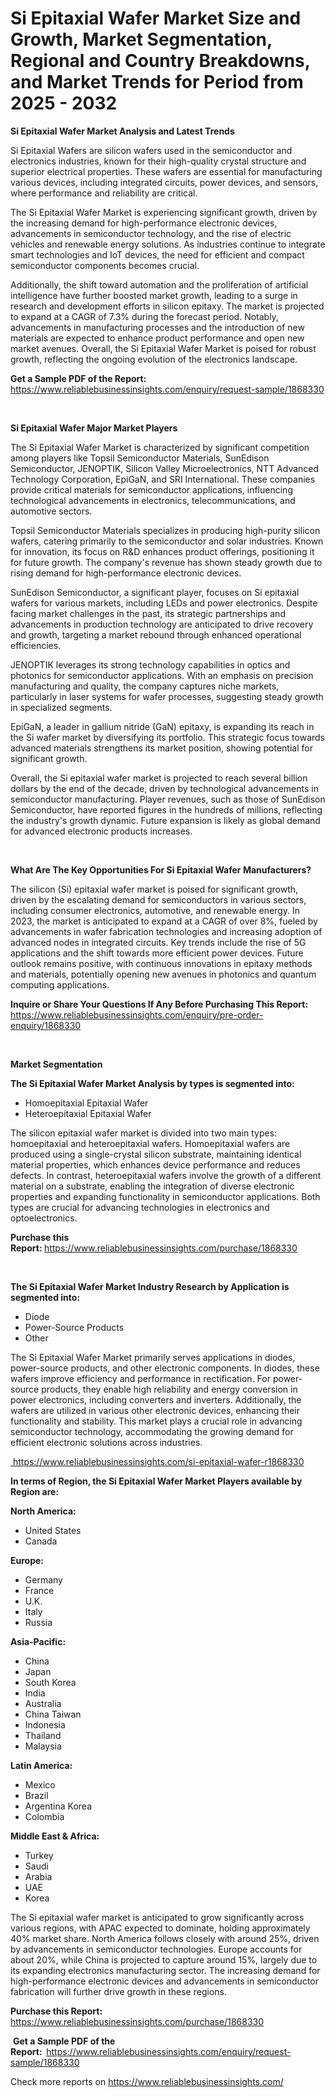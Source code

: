 <p><h1>Si Epitaxial Wafer Market Size and Growth, Market Segmentation, Regional and Country Breakdowns, and Market Trends for Period from 2025 -  2032</h1></p><p><strong>Si Epitaxial Wafer Market Analysis and Latest Trends</strong></p>
<p><p>Si Epitaxial Wafers are silicon wafers used in the semiconductor and electronics industries, known for their high-quality crystal structure and superior electrical properties. These wafers are essential for manufacturing various devices, including integrated circuits, power devices, and sensors, where performance and reliability are critical. </p><p>The Si Epitaxial Wafer Market is experiencing significant growth, driven by the increasing demand for high-performance electronic devices, advancements in semiconductor technology, and the rise of electric vehicles and renewable energy solutions. As industries continue to integrate smart technologies and IoT devices, the need for efficient and compact semiconductor components becomes crucial. </p><p>Additionally, the shift toward automation and the proliferation of artificial intelligence have further boosted market growth, leading to a surge in research and development efforts in silicon epitaxy. The market is projected to expand at a CAGR of 7.3% during the forecast period. Notably, advancements in manufacturing processes and the introduction of new materials are expected to enhance product performance and open new market avenues. Overall, the Si Epitaxial Wafer Market is poised for robust growth, reflecting the ongoing evolution of the electronics landscape.</p></p>
<p><strong>Get a Sample PDF of the Report:&nbsp;</strong> <a href="https://www.reliablebusinessinsights.com/enquiry/request-sample/1868330?utm_campaign=2330&utm_medium=2&utm_source=Github&utm_content=ia&utm_term=13022025&utm_id=si-epitaxial-wafer">https://www.reliablebusinessinsights.com/enquiry/request-sample/1868330</a></p>
<p>&nbsp;</p>
<p><strong>Si Epitaxial Wafer Major Market Players</strong></p>
<p><p>The Si Epitaxial Wafer Market is characterized by significant competition among players like Topsil Semiconductor Materials, SunEdison Semiconductor, JENOPTIK, Silicon Valley Microelectronics, NTT Advanced Technology Corporation, EpiGaN, and SRI International. These companies provide critical materials for semiconductor applications, influencing technological advancements in electronics, telecommunications, and automotive sectors.</p><p>Topsil Semiconductor Materials specializes in producing high-purity silicon wafers, catering primarily to the semiconductor and solar industries. Known for innovation, its focus on R&D enhances product offerings, positioning it for future growth. The company's revenue has shown steady growth due to rising demand for high-performance electronic devices.</p><p>SunEdison Semiconductor, a significant player, focuses on Si epitaxial wafers for various markets, including LEDs and power electronics. Despite facing market challenges in the past, its strategic partnerships and advancements in production technology are anticipated to drive recovery and growth, targeting a market rebound through enhanced operational efficiencies.</p><p>JENOPTIK leverages its strong technology capabilities in optics and photonics for semiconductor applications. With an emphasis on precision manufacturing and quality, the company captures niche markets, particularly in laser systems for wafer processes, suggesting steady growth in specialized segments.</p><p>EpiGaN, a leader in gallium nitride (GaN) epitaxy, is expanding its reach in the Si wafer market by diversifying its portfolio. This strategic focus towards advanced materials strengthens its market position, showing potential for significant growth.</p><p>Overall, the Si epitaxial wafer market is projected to reach several billion dollars by the end of the decade, driven by technological advancements in semiconductor manufacturing. Player revenues, such as those of SunEdison Semiconductor, have reported figures in the hundreds of millions, reflecting the industry's growth dynamic. Future expansion is likely as global demand for advanced electronic products increases.</p></p>
<p>&nbsp;</p>
<p><strong>What Are The Key Opportunities For Si Epitaxial Wafer Manufacturers?</strong></p>
<p><p>The silicon (Si) epitaxial wafer market is poised for significant growth, driven by the escalating demand for semiconductors in various sectors, including consumer electronics, automotive, and renewable energy. In 2023, the market is anticipated to expand at a CAGR of over 8%, fueled by advancements in wafer fabrication technologies and increasing adoption of advanced nodes in integrated circuits. Key trends include the rise of 5G applications and the shift towards more efficient power devices. Future outlook remains positive, with continuous innovations in epitaxy methods and materials, potentially opening new avenues in photonics and quantum computing applications.</p></p>
<p><strong>Inquire or Share Your Questions If Any Before Purchasing This Report:</strong> <a href="https://www.reliablebusinessinsights.com/enquiry/pre-order-enquiry/1868330?utm_campaign=2330&utm_medium=2&utm_source=Github&utm_content=ia&utm_term=13022025&utm_id=si-epitaxial-wafer">https://www.reliablebusinessinsights.com/enquiry/pre-order-enquiry/1868330</a></p>
<p>&nbsp;</p>
<p><strong>Market Segmentation</strong></p>
<p><strong>The Si Epitaxial Wafer Market Analysis by types is segmented into:</strong></p>
<p><ul><li>Homoepitaxial Epitaxial Wafer</li><li>Heteroepitaxial Epitaxial Wafer</li></ul></p>
<p><p>The silicon epitaxial wafer market is divided into two main types: homoepitaxial and heteroepitaxial wafers. Homoepitaxial wafers are produced using a single-crystal silicon substrate, maintaining identical material properties, which enhances device performance and reduces defects. In contrast, heteroepitaxial wafers involve the growth of a different material on a substrate, enabling the integration of diverse electronic properties and expanding functionality in semiconductor applications. Both types are crucial for advancing technologies in electronics and optoelectronics.</p></p>
<p><strong>Purchase this Report:&nbsp;</strong><a href="https://www.reliablebusinessinsights.com/purchase/1868330?utm_campaign=2330&utm_medium=2&utm_source=Github&utm_content=ia&utm_term=13022025&utm_id=si-epitaxial-wafer">https://www.reliablebusinessinsights.com/purchase/1868330</a></p>
<p>&nbsp;</p>
<p><strong>The Si Epitaxial Wafer Market Industry Research by Application is segmented into:</strong></p>
<p><ul><li>Diode</li><li>Power-Source Products</li><li>Other</li></ul></p>
<p><p>The Si Epitaxial Wafer Market primarily serves applications in diodes, power-source products, and other electronic components. In diodes, these wafers improve efficiency and performance in rectification. For power-source products, they enable high reliability and energy conversion in power electronics, including converters and inverters. Additionally, the wafers are utilized in various other electronic devices, enhancing their functionality and stability. This market plays a crucial role in advancing semiconductor technology, accommodating the growing demand for efficient electronic solutions across industries.</p></p>
<p><a href="https://www.reliablebusinessinsights.com/si-epitaxial-wafer-r1868330?utm_campaign=2330&utm_medium=2&utm_source=Github&utm_content=ia&utm_term=13022025&utm_id=si-epitaxial-wafer">&nbsp;https://www.reliablebusinessinsights.com/si-epitaxial-wafer-r1868330</a></p>
<p><strong>In terms of Region, the Si Epitaxial Wafer Market Players available by Region are:</strong></p>
<p>
    <p> <strong> North America: </strong>
        <ul>
            <li>United States</li>
            <li>Canada</li>
        </ul>
        </p> 
    <p> <strong> Europe: </strong>
        <ul>
            <li>Germany</li>
            <li>France</li>
            <li>U.K.</li>
            <li>Italy</li>
            <li>Russia</li>
        </ul>
        </p> 
    <p> <strong> Asia-Pacific: </strong>
        <ul>
            <li>China</li>
            <li>Japan</li>
            <li>South Korea</li>
            <li>India</li>
            <li>Australia</li>
            <li>China Taiwan</li>
            <li>Indonesia</li>
            <li>Thailand</li>
            <li>Malaysia</li>
        </ul>
        </p> 
    <p> <strong> Latin America: </strong>
        <ul>
            <li>Mexico</li>
            <li>Brazil</li>
            <li>Argentina Korea</li>
            <li>Colombia</li>
        </ul>
        </p> 
    <p> <strong> Middle East & Africa: </strong>
        <ul>
            <li>Turkey</li>
            <li>Saudi</li>
            <li>Arabia</li>
            <li>UAE</li>
            <li>Korea</li>
        </ul>
    </p>
    </p>
<p><p>The Si epitaxial wafer market is anticipated to grow significantly across various regions, with APAC expected to dominate, holding approximately 40% market share. North America follows closely with around 25%, driven by advancements in semiconductor technologies. Europe accounts for about 20%, while China is projected to capture around 15%, largely due to its expanding electronics manufacturing sector. The increasing demand for high-performance electronic devices and advancements in semiconductor fabrication will further drive growth in these regions.</p></p>
<p><strong>Purchase this Report: </strong><a href="https://www.reliablebusinessinsights.com/purchase/1868330?utm_campaign=2330&utm_medium=2&utm_source=Github&utm_content=ia&utm_term=13022025&utm_id=si-epitaxial-wafer">https://www.reliablebusinessinsights.com/purchase/1868330</a></p>
<p>&nbsp;<strong>Get a Sample PDF of the Report:&nbsp;&nbsp;</strong><a href="https://www.reliablebusinessinsights.com/enquiry/request-sample/1868330?utm_campaign=2330&utm_medium=2&utm_source=Github&utm_content=ia&utm_term=13022025&utm_id=si-epitaxial-wafer">https://www.reliablebusinessinsights.com/enquiry/request-sample/1868330</a></p>
<p><strong></strong></p>
<p>Check more reports on <a href="https://www.reliablebusinessinsights.com/?utm_campaign=2330&utm_medium=2&utm_source=Github&utm_content=ia&utm_term=13022025&utm_id=si-epitaxial-wafer">https://www.reliablebusinessinsights.com/</a></p>